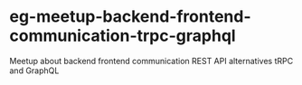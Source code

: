 # eg-meetup-backend-frontend-communication-trpc-graphql
Meetup about backend frontend communication REST API alternatives tRPC and GraphQL